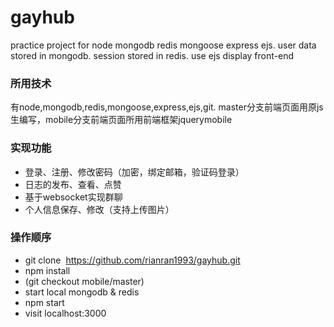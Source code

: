 # gayhub
practice project for node mongodb redis mongoose express ejs.
user data stored in mongodb. session stored in redis. use ejs display front-end

### 所用技术
有node,mongodb,redis,mongoose,express,ejs,git.
master分支前端页面用原js生编写，mobile分支前端页面所用前端框架jquerymobile

### 实现功能
+ 登录、注册、修改密码（加密，绑定邮箱，验证码登录）
+ 日志的发布、查看、点赞
+ 基于websocket实现群聊
+ 个人信息保存、修改（支持上传图片）

### 操作顺序
+ git clone  https://github.com/rianran1993/gayhub.git
+ npm install
+ (git checkout mobile/master)
+ start local mongodb & redis
+ npm start
+ visit localhost:3000
